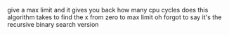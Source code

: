 give a max limit and it gives you back how many cpu cycles does this algorithm takes to find the x from zero to max limit
oh forgot to say it's the recursive binary search version
